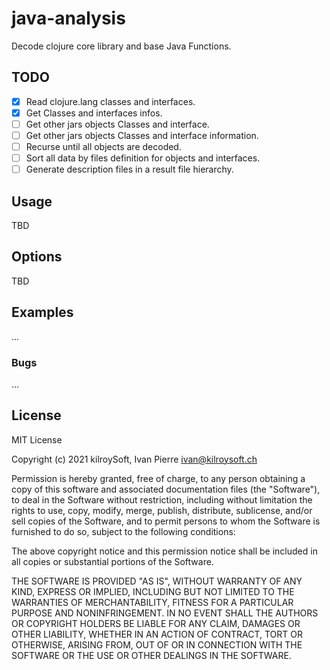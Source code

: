 # java-analysis

Decode clojure core library and base Java Functions.

## TODO

* [X] Read clojure.lang classes and interfaces.
* [X] Get Classes and interfaces infos.
* [ ] Get other jars objects Classes and interface.
* [ ] Get other jars objects Classes and interface information.
* [ ] Recurse until all objects are decoded.
* [ ] Sort all data by files definition for objects and interfaces.
* [ ] Generate description files in a result file hierarchy.

## Usage

TBD

## Options

TBD

## Examples

...

### Bugs

...

## License

MIT License

Copyright (c) 2021 kilroySoft, Ivan Pierre <ivan@kilroysoft.ch>

Permission is hereby granted, free of charge, to any person obtaining a copy
of this software and associated documentation files (the "Software"), to deal
in the Software without restriction, including without limitation the rights
to use, copy, modify, merge, publish, distribute, sublicense, and/or sell
copies of the Software, and to permit persons to whom the Software is
furnished to do so, subject to the following conditions:

The above copyright notice and this permission notice shall be included in all
copies or substantial portions of the Software.

THE SOFTWARE IS PROVIDED "AS IS", WITHOUT WARRANTY OF ANY KIND, EXPRESS OR
IMPLIED, INCLUDING BUT NOT LIMITED TO THE WARRANTIES OF MERCHANTABILITY,
FITNESS FOR A PARTICULAR PURPOSE AND NONINFRINGEMENT. IN NO EVENT SHALL THE
AUTHORS OR COPYRIGHT HOLDERS BE LIABLE FOR ANY CLAIM, DAMAGES OR OTHER
LIABILITY, WHETHER IN AN ACTION OF CONTRACT, TORT OR OTHERWISE, ARISING FROM,
OUT OF OR IN CONNECTION WITH THE SOFTWARE OR THE USE OR OTHER DEALINGS IN THE
SOFTWARE.